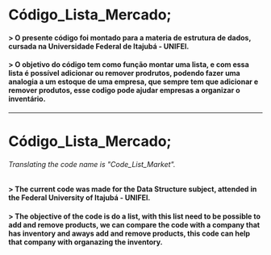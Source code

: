 # Código_Lista_Mercado;

#### > O presente código foi montado para a materia de estrutura de dados, cursada na Universidade Federal de Itajubá - UNIFEI.

#### > O objetivo do código tem como função montar uma lista, e com essa lista é possível adicionar ou remover prodrutos, podendo fazer uma analogia a um estoque de uma empresa, que sempre tem que adicionar e remover produtos, esse codigo pode ajudar empresas a organizar o inventário.
------------------------------
# Código_Lista_Mercado;
###### Translating the code name is "Code_List_Market".

#### > The current code was made for the Data Structure subject, attended in the Federal University of Itajubá - UNIFEI.

#### > The objective of the code is do a list, with this list need to be possible to add and remove products, we can compare the code with a company that has inventory and aways add and remove products, this code can help that company with organazing the inventory.
